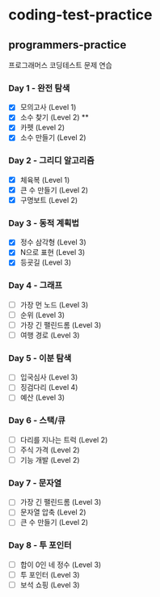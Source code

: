 # coding-test-practice
## programmers-practice
프로그래머스 코딩테스트 문제 연습

### Day 1 - 완전 탐색

- [x] 모의고사 (Level 1)
- [x] 소수 찾기 (Level 2) **
- [x] 카펫 (Level 2)
- [x] 소수 만들기 (Level 2)

### Day 2 - 그리디 알고리즘

- [x] 체육복 (Level 1)
- [x] 큰 수 만들기 (Level 2)
- [x] 구명보트 (Level 2)

### Day 3 - 동적 계획법

- [x] 정수 삼각형 (Level 3)
- [x] N으로 표현 (Level 3)
- [x] 등굣길 (Level 3)

### Day 4 - 그래프

- [ ] 가장 먼 노드 (Level 3)
- [ ] 순위 (Level 3)
- [ ] 가장 긴 팰린드롬 (Level 3)
- [ ] 여행 경로 (Level 3)

### Day 5 - 이분 탐색

- [ ] 입국심사 (Level 3)
- [ ] 징검다리 (Level 4)
- [ ] 예산 (Level 3)

### Day 6 - 스택/큐

- [ ] 다리를 지나는 트럭 (Level 2)
- [ ] 주식 가격 (Level 2)
- [ ] 기능 개발 (Level 2)

### Day 7 - 문자열

- [ ] 가장 긴 팰린드롬 (Level 3)
- [ ] 문자열 압축 (Level 2)
- [ ] 큰 수 만들기 (Level 2)

### Day 8 - 투 포인터

- [ ] 합이 0인 네 정수 (Level 3)
- [ ] 투 포인터 (Level 3)
- [ ] 보석 쇼핑 (Level 3)

